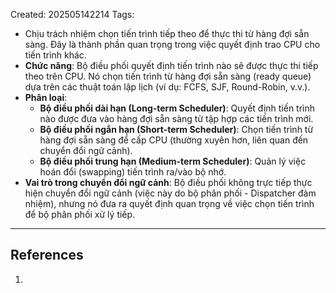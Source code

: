 Created: 202505142214
Tags: 

- Chịu trách nhiệm chọn tiến trình tiếp theo để thực thi từ hàng đợi sẵn sàng. Đây là thành phần quan trọng trong việc quyết định trao CPU cho tiến trình khác.
- **Chức năng**: Bộ điều phối quyết định tiến trình nào sẽ được thực thi tiếp theo trên CPU. Nó chọn tiến trình từ hàng đợi sẵn sàng (ready queue) dựa trên các thuật toán lập lịch (ví dụ: FCFS, SJF, Round-Robin, v.v.).
- **Phân loại**:
    - **Bộ điều phối dài hạn (Long-term Scheduler)**: Quyết định tiến trình nào được đưa vào hàng đợi sẵn sàng từ tập hợp các tiến trình mới.
    - **Bộ điều phối ngắn hạn (Short-term Scheduler)**: Chọn tiến trình từ hàng đợi sẵn sàng để cấp CPU (thường xuyên hơn, liên quan đến chuyển đổi ngữ cảnh).
    - **Bộ điều phối trung hạn (Medium-term Scheduler)**: Quản lý việc hoán đổi (swapping) tiến trình ra/vào bộ nhớ.
- **Vai trò trong chuyển đổi ngữ cảnh**: Bộ điều phối không trực tiếp thực hiện chuyển đổi ngữ cảnh (việc này do bộ phân phối - Dispatcher đảm nhiệm), nhưng nó đưa ra quyết định quan trọng về việc chọn tiến trình để bộ phân phối xử lý tiếp.

-----
## References
1.
